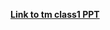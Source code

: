 **[Link to tm class1 PPT](https://docs.google.com/presentation/d/1_EIuJ4hVlX0eR4bZjHBqRkNR658tkDrNBNl5YnNIs28/edit?usp=sharing)**
